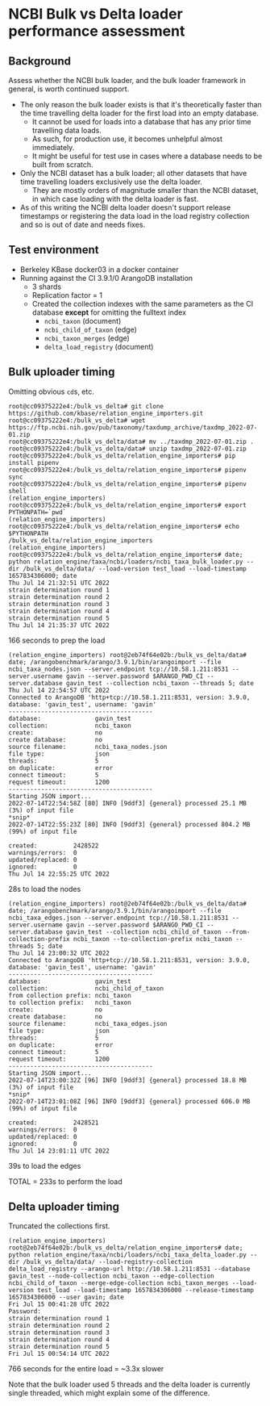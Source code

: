 # NCBI Bulk vs Delta loader performance assessment

## Background

Assess whether the NCBI bulk loader, and the bulk loader framework in general, is worth
continued support.

* The only reason the bulk loader exists is that it's theoretically faster than the time
  travelling delta loader for the first load into an empty database.
  * It cannot be used for loads into a database that has any prior time travelling data loads.
  * As such, for production use, it becomes unhelpful almost immediately.
  * It might be useful for test use in cases where a database needs to be built from scratch.
* Only the NCBI dataset has a bulk loader; all other datasets that have time travelling loaders
  exclusively use the delta loader.
  * They are mostly orders of magnitude smaller than the NCBI dataset, in which case loading with
    the delta loader is fast.
* As of this writing the NCBI delta loader doesn't support release timestamps or registering
  the data load in the load registry collection and so is out of date and needs fixes.

## Test environment

* Berkeley KBase docker03 in a docker container
* Running against the CI 3.9.1/0 ArangoDB installation
  * 3 shards
  * Replication factor = 1
  * Created the collection indexes with the same parameters as the CI database **except** for
    omitting the fulltext index
    * `ncbi_taxon` (document)
    * `ncbi_child_of_taxon` (edge)
    * `ncbi_taxon_merges` (edge)
    * `delta_load_registry` (document)

## Bulk uploader timing

Omitting obvious `cd`s, etc.

```
root@cc09375222e4:/bulk_vs_delta# git clone https://github.com/kbase/relation_engine_importers.git
root@cc09375222e4:/bulk_vs_delta# wget https://ftp.ncbi.nih.gov/pub/taxonomy/taxdump_archive/taxdmp_2022-07-01.zip
root@cc09375222e4:/bulk_vs_delta/data# mv ../taxdmp_2022-07-01.zip .
root@cc09375222e4:/bulk_vs_delta/data# unzip taxdmp_2022-07-01.zip 
root@cc09375222e4:/bulk_vs_delta/relation_engine_importers# pip install pipenv
root@cc09375222e4:/bulk_vs_delta/relation_engine_importers# pipenv sync
root@cc09375222e4:/bulk_vs_delta/relation_engine_importers# pipenv shell
(relation_engine_importers) root@cc09375222e4:/bulk_vs_delta/relation_engine_importers# export PYTHONPATH=`pwd`
(relation_engine_importers) root@cc09375222e4:/bulk_vs_delta/relation_engine_importers# echo $PYTHONPATH
/bulk_vs_delta/relation_engine_importers
(relation_engine_importers) root@cc09375222e4:/bulk_vs_delta/relation_engine_importers# date; python relation_engine/taxa/ncbi/loaders/ncbi_taxa_bulk_loader.py --dir /bulk_vs_delta/data/ --load-version test_load --load-timestamp 1657834306000; date
Thu Jul 14 21:32:51 UTC 2022
strain determination round 1
strain determination round 2
strain determination round 3
strain determination round 4
strain determination round 5
Thu Jul 14 21:35:37 UTC 2022
```

166 seconds to prep the load

```
(relation_engine_importers) root@2eb74f64e02b:/bulk_vs_delta/data# date; /arangobenchmark/arango/3.9.1/bin/arangoimport --file ncbi_taxa_nodes.json --server.endpoint tcp://10.58.1.211:8531 --server.username gavin --server.password $ARANGO_PWD_CI --server.database gavin_test --collection ncbi_taxon --threads 5; date
Thu Jul 14 22:54:57 UTC 2022
Connected to ArangoDB 'http+tcp://10.58.1.211:8531, version: 3.9.0, database: 'gavin_test', username: 'gavin'
----------------------------------------
database:               gavin_test
collection:             ncbi_taxon
create:                 no
create database:        no
source filename:        ncbi_taxa_nodes.json
file type:              json
threads:                5
on duplicate:           error
connect timeout:        5
request timeout:        1200
----------------------------------------
Starting JSON import...
2022-07-14T22:54:58Z [80] INFO [9ddf3] {general} processed 25.1 MB (3%) of input file
*snip*
2022-07-14T22:55:23Z [80] INFO [9ddf3] {general} processed 804.2 MB (99%) of input file

created:          2428522
warnings/errors:  0
updated/replaced: 0
ignored:          0
Thu Jul 14 22:55:25 UTC 2022
```

28s to load the nodes

```
(relation_engine_importers) root@2eb74f64e02b:/bulk_vs_delta/data# date; /arangobenchmark/arango/3.9.1/bin/arangoimport --file ncbi_taxa_edges.json --server.endpoint tcp://10.58.1.211:8531 --server.username gavin --server.password $ARANGO_PWD_CI --server.database gavin_test --collection ncbi_child_of_taxon --from-collection-prefix ncbi_taxon --to-collection-prefix ncbi_taxon --threads 5; date
Thu Jul 14 23:00:32 UTC 2022
Connected to ArangoDB 'http+tcp://10.58.1.211:8531, version: 3.9.0, database: 'gavin_test', username: 'gavin'
----------------------------------------
database:               gavin_test
collection:             ncbi_child_of_taxon
from collection prefix: ncbi_taxon
to collection prefix:   ncbi_taxon
create:                 no
create database:        no
source filename:        ncbi_taxa_edges.json
file type:              json
threads:                5
on duplicate:           error
connect timeout:        5
request timeout:        1200
----------------------------------------
Starting JSON import...
2022-07-14T23:00:32Z [96] INFO [9ddf3] {general} processed 18.8 MB (3%) of input file
*snip*
2022-07-14T23:01:08Z [96] INFO [9ddf3] {general} processed 606.0 MB (99%) of input file

created:          2428521
warnings/errors:  0
updated/replaced: 0
ignored:          0
Thu Jul 14 23:01:11 UTC 2022
```

39s to load the edges

TOTAL = 233s to perform the load

## Delta uploader timing

Truncated the collections first.

```
(relation_engine_importers) root@2eb74f64e02b:/bulk_vs_delta/relation_engine_importers# date; python relation_engine/taxa/ncbi/loaders/ncbi_taxa_delta_loader.py --dir /bulk_vs_delta/data/ --load-registry-collection delta_load_registry --arango-url http://10.58.1.211:8531 --database gavin_test --node-collection ncbi_taxon --edge-collection ncbi_child_of_taxon --merge-edge-collection ncbi_taxon_merges --load-version test_load --load-timestamp 1657834306000 --release-timestamp 1657834306000 --user gavin; date
Fri Jul 15 00:41:28 UTC 2022
Password: 
strain determination round 1
strain determination round 2
strain determination round 3
strain determination round 4
strain determination round 5
Fri Jul 15 00:54:14 UTC 2022
```

766 seconds for the entire load = ~3.3x slower

Note that the bulk loader used 5 threads and the delta loader is currently single threaded,
which might explain some of the difference.